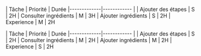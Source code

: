 | Tâche | Priorité | Durée
|-------------|------------ |
| Ajouter des étapes | S | 2H
| Consulter ingrédients | M | 3H
| Ajouter ingrédients | S | 2H
| Experience | M | 2H

| Tâche | Priorité | Durée
|-------------|------------ |
| Ajouter des étapes | S | 2H
| Consulter ingrédients | M | 2H
| Ajouter ingrédients | M | 2H
| Experience | S | 2H
